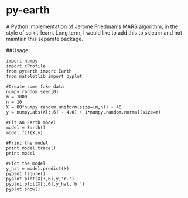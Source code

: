 py-earth
========

A Python implementation of Jerome Friedman's MARS algorithm, in the style of scikit-learn.  Long term, I would like to add this to sklearn and not maintain this separate package.


##Usage

    import numpy
    import cProfile
    from pyearth import Earth
    from matplotlib import pyplot
    
    #Create some fake data
    numpy.random.seed(0)
    m = 1000
    n = 10
    X = 80*numpy.random.uniform(size=(m,n)) - 40
    y = numpy.abs(X[:,6] - 4.0) + 1*numpy.random.normal(size=m)
    
    #Fit an Earth model
    model = Earth()
    model.fit(X,y)
    
    #Print the model
    print model.trace()
    print model
    
    #Plot the model
    y_hat = model.predict(X)
    pyplot.figure()
    pyplot.plot(X[:,6],y,'r.')
    pyplot.plot(X[:,6],y_hat,'b.')
    pyplot.show()
